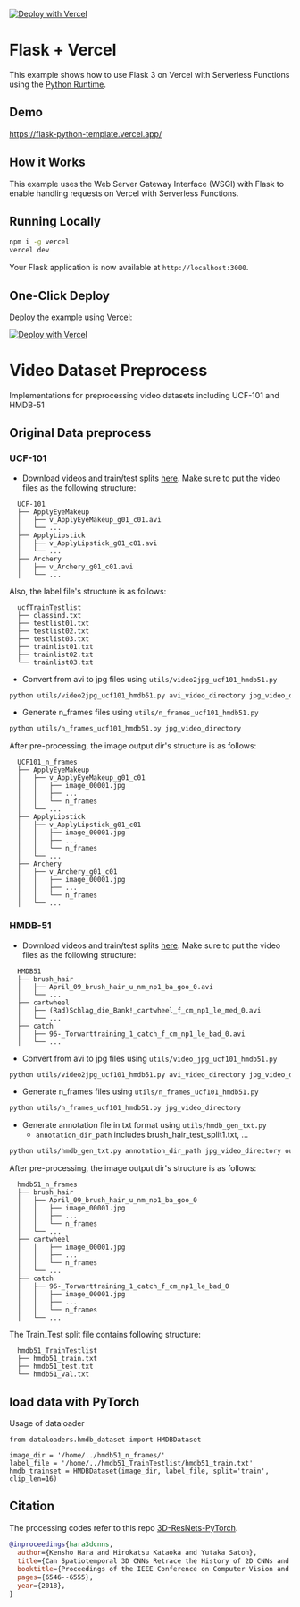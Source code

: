 [![Deploy with Vercel](https://vercel.com/button)](https://vercel.com/new/clone?repository-url=https%3A%2F%2Fgithub.com%2Fvercel%2Fexamples%2Ftree%2Fmain%2Fpython%2Fflask3&demo-title=Flask%203%20%2B%20Vercel&demo-description=Use%20Flask%203%20on%20Vercel%20with%20Serverless%20Functions%20using%20the%20Python%20Runtime.&demo-url=https%3A%2F%2Fflask3-python-template.vercel.app%2F&demo-image=https://assets.vercel.com/image/upload/v1669994156/random/flask.png)

# Flask + Vercel

This example shows how to use Flask 3 on Vercel with Serverless Functions using the [Python Runtime](https://vercel.com/docs/concepts/functions/serverless-functions/runtimes/python).

## Demo

https://flask-python-template.vercel.app/

## How it Works

This example uses the Web Server Gateway Interface (WSGI) with Flask to enable handling requests on Vercel with Serverless Functions.

## Running Locally

```bash
npm i -g vercel
vercel dev
```

Your Flask application is now available at `http://localhost:3000`.

## One-Click Deploy

Deploy the example using [Vercel](https://vercel.com?utm_source=github&utm_medium=readme&utm_campaign=vercel-examples):

[![Deploy with Vercel](https://vercel.com/button)](https://vercel.com/new/clone?repository-url=https%3A%2F%2Fgithub.com%2Fvercel%2Fexamples%2Ftree%2Fmain%2Fpython%2Fflask3&demo-title=Flask%203%20%2B%20Vercel&demo-description=Use%20Flask%203%20on%20Vercel%20with%20Serverless%20Functions%20using%20the%20Python%20Runtime.&demo-url=https%3A%2F%2Fflask3-python-template.vercel.app%2F&demo-image=https://assets.vercel.com/image/upload/v1669994156/random/flask.png)

# Video Dataset Preprocess

Implementations for preprocessing video datasets including UCF-101 and HMDB-51

## Original Data preprocess

### UCF-101

* Download videos and train/test splits [here](http://crcv.ucf.edu/data/UCF101.php).
  Make sure to put the video files as the following structure:

```
  UCF-101
  ├── ApplyEyeMakeup
  │   ├── v_ApplyEyeMakeup_g01_c01.avi
  │   └── ...
  ├── ApplyLipstick
  │   ├── v_ApplyLipstick_g01_c01.avi
  │   └── ...
  ├── Archery
  │   ├── v_Archery_g01_c01.avi
  │   └── ...
```

Also, the label file's structure is as follows:

```
  ucfTrainTestlist
  ├── classind.txt
  ├── testlist01.txt
  ├── testlist02.txt
  ├── testlist03.txt
  ├── trainlist01.txt
  ├── trainlist02.txt 
  └── trainlist03.txt 
```

* Convert from avi to jpg files using ``utils/video2jpg_ucf101_hmdb51.py``

```bash
python utils/video2jpg_ucf101_hmdb51.py avi_video_directory jpg_video_directory
```

* Generate n_frames files using ``utils/n_frames_ucf101_hmdb51.py``

```bash
python utils/n_frames_ucf101_hmdb51.py jpg_video_directory
```

After pre-processing, the image output dir's structure is as follows:

```
  UCF101_n_frames
  ├── ApplyEyeMakeup
  │   ├── v_ApplyEyeMakeup_g01_c01
  │   │   ├── image_00001.jpg
  │   │   ├── ...
  │   │   └── n_frames
  │   └── ...
  ├── ApplyLipstick
  │   ├── v_ApplyLipstick_g01_c01
  │   │   ├── image_00001.jpg
  │   │   ├── ...
  │   │   └── n_frames
  │   └── ...
  ├── Archery
  │   ├── v_Archery_g01_c01
  │   │   ├── image_00001.jpg
  │   │   ├── ...
  │   │   └── n_frames
  │   └── ...
```

### HMDB-51

* Download videos and train/test splits [here](http://serre-lab.clps.brown.edu/resource/hmdb-a-large-human-motion-database/).
  Make sure to put the video files as the following structure:

```
  HMDB51
  ├── brush_hair
  │   ├── April_09_brush_hair_u_nm_np1_ba_goo_0.avi
  │   └── ...
  ├── cartwheel
  │   ├── (Rad)Schlag_die_Bank!_cartwheel_f_cm_np1_le_med_0.avi
  │   └── ...
  ├── catch
  │   ├── 96-_Torwarttraining_1_catch_f_cm_np1_le_bad_0.avi
  │   └── ...
```

* Convert from avi to jpg files using ``utils/video_jpg_ucf101_hmdb51.py``

```bash
python utils/video2jpg_ucf101_hmdb51.py avi_video_directory jpg_video_directory
```

* Generate n_frames files using ``utils/n_frames_ucf101_hmdb51.py``

```bash
python utils/n_frames_ucf101_hmdb51.py jpg_video_directory
```

* Generate annotation file in txt format using ``utils/hmdb_gen_txt.py``
  * ``annotation_dir_path`` includes brush_hair_test_split1.txt, ...

```bash
python utils/hmdb_gen_txt.py annotation_dir_path jpg_video_directory outdir
```

After pre-processing, the image output dir's structure is as follows:

```
  hmdb51_n_frames
  ├── brush_hair
  │   ├── April_09_brush_hair_u_nm_np1_ba_goo_0
  │   │   ├── image_00001.jpg
  │   │   ├── ...
  │   │   └── n_frames
  │   └── ...
  ├── cartwheel
  │   │   ├── image_00001.jpg
  │   │   ├── ...
  │   │   └── n_frames
  │   └── ...
  ├── catch
  │   ├── 96-_Torwarttraining_1_catch_f_cm_np1_le_bad_0
  │   │   ├── image_00001.jpg
  │   │   ├── ...
  │   │   └── n_frames
  │   └── ...
```

The Train_Test split file contains following structure:

```
  hmdb51_TrainTestlist
  ├── hmdb51_train.txt
  ├── hmdb51_test.txt
  └── hmdb51_val.txt
```

## load data with PyTorch

Usage of dataloader

```
from dataloaders.hmdb_dataset import HMDBDataset

image_dir = '/home/../hmdb51_n_frames/'
label_file = '/home/../hmdb51_TrainTestlist/hmdb51_train.txt'
hmdb_trainset = HMDBDataset(image_dir, label_file, split='train', clip_len=16)
```

## Citation

The processing codes refer to this repo [3D-ResNets-PyTorch](https://github.com/kenshohara/3D-ResNets-PyTorch).

```bibtex
@inproceedings{hara3dcnns,
  author={Kensho Hara and Hirokatsu Kataoka and Yutaka Satoh},
  title={Can Spatiotemporal 3D CNNs Retrace the History of 2D CNNs and ImageNet?},
  booktitle={Proceedings of the IEEE Conference on Computer Vision and Pattern Recognition (CVPR)},
  pages={6546--6555},
  year={2018},
}
```
